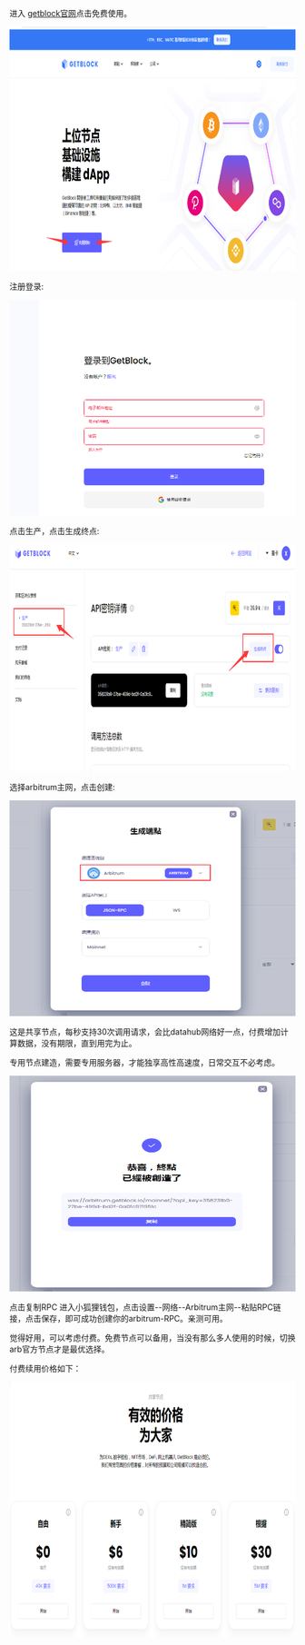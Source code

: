 进入 [getblock官网](https://getblock.io/cn/)点击免费使用。
<p align="center">
  <img width="800" height="430" src= "../img/getBlock/getblock_1.png" />
</p>
注册登录:
<p align="center">
  <img width="630" height="380" src= "../img/getBlock/getblock_2.png" />
</p>
点击生产，点击生成终点:
<p align="center">
  <img width="720" height="400" src= "../img/getBlock/getblock_3.png" />
</p>
选择arbitrum主网，点击创建:
<p align="center">
  <img width="660" height="380" src= "../img/getBlock/getblock_4.png" />
</p>
这是共享节点，每秒支持30次调用请求，会比datahub网络好一点，付费增加计算数据，没有期限，直到用完为止。

专用节点建造，需要专用服务器，才能独享高性高速度，日常交互不必考虑。
<p align="center">
  <img width="600" height="380" src= "../img/getBlock/getblock_5.png" />
</p>
点击复制RPC
进入小狐狸钱包，点击设置--网络--Arbitrum主网--粘贴RPC链接，点击保存，即可成功创建你的arbitrum-RPC。亲测可用。

觉得好用，可以考虑付费。免费节点可以备用，当没有那么多人使用的时候，切换arb官方节点才是最优选择。

付费续用价格如下：
<p align="center">
  <img width="780" height="450" src= "../img/getBlock/getblock_6.png" />
</p>